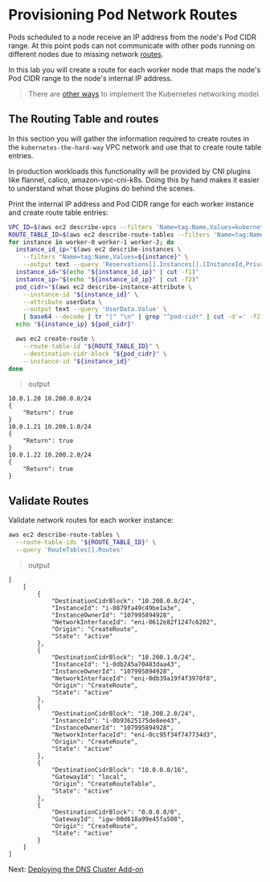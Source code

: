 # Provisioning Pod Network Routes

Pods scheduled to a node receive an IP address from the node's Pod CIDR range. At this point pods can not communicate with other pods running on different nodes due to missing network [routes](https://docs.aws.amazon.com/vpc/latest/userguide/VPC_Route_Tables.html).

In this lab you will create a route for each worker node that maps the node's Pod CIDR range to the node's internal IP address.

> There are [other ways](https://kubernetes.io/docs/concepts/cluster-administration/networking/#how-to-achieve-this) to implement the Kubernetes networking model.

## The Routing Table and routes

In this section you will gather the information required to create routes in the `kubernetes-the-hard-way` VPC network and use that to create route table entries. 

In production workloads this functionality will be provided by CNI plugins like flannel, calico, amazon-vpc-cni-k8s. Doing this by hand makes it easier to understand what those plugins do behind the scenes.

Print the internal IP address and Pod CIDR range for each worker instance and create route table entries:

```sh
VPC_ID=$(aws ec2 describe-vpcs --filters 'Name=tag:Name,Values=kubernetes-the-hard-way' --output text --query 'Vpcs[0].VpcId')
ROUTE_TABLE_ID=$(aws ec2 describe-route-tables --filters 'Name=tag:Name,Values=kubernetes' "Name=vpc-id,Values=$VPC_ID" --output text --query 'RouteTables[0].RouteTableId')
for instance in worker-0 worker-1 worker-2; do
  instance_id_ip="$(aws ec2 describe-instances \
    --filters "Name=tag:Name,Values=${instance}" \
    --output text --query 'Reservations[].Instances[].[InstanceId,PrivateIpAddress]')"
  instance_id="$(echo "${instance_id_ip}" | cut -f1)"
  instance_ip="$(echo "${instance_id_ip}" | cut -f2)"
  pod_cidr="$(aws ec2 describe-instance-attribute \
    --instance-id "${instance_id}" \
    --attribute userData \
    --output text --query 'UserData.Value' \
    | base64 --decode | tr "|" "\n" | grep "^pod-cidr" | cut -d'=' -f2)"
  echo "${instance_ip} ${pod_cidr}"

  aws ec2 create-route \
    --route-table-id "${ROUTE_TABLE_ID}" \
    --destination-cidr-block "${pod_cidr}" \
    --instance-id "${instance_id}"
done
```

> output

```
10.0.1.20 10.200.0.0/24
{
    "Return": true
}
10.0.1.21 10.200.1.0/24
{
    "Return": true
}
10.0.1.22 10.200.2.0/24
{
    "Return": true
}
```

## Validate Routes

Validate network routes for each worker instance:

```sh
aws ec2 describe-route-tables \
  --route-table-ids "${ROUTE_TABLE_ID}" \
  --query 'RouteTables[].Routes'
```

> output

```
[
    [
        {
            "DestinationCidrBlock": "10.200.0.0/24",
            "InstanceId": "i-0879fa49c49be1a3e",
            "InstanceOwnerId": "107995894928",
            "NetworkInterfaceId": "eni-0612e82f1247c6282",
            "Origin": "CreateRoute",
            "State": "active"
        },
        {
            "DestinationCidrBlock": "10.200.1.0/24",
            "InstanceId": "i-0db245a70483daa43",
            "InstanceOwnerId": "107995894928",
            "NetworkInterfaceId": "eni-0db39a19f4f3970f8",
            "Origin": "CreateRoute",
            "State": "active"
        },
        {
            "DestinationCidrBlock": "10.200.2.0/24",
            "InstanceId": "i-0b93625175de8ee43",
            "InstanceOwnerId": "107995894928",
            "NetworkInterfaceId": "eni-0cc95f34f747734d3",
            "Origin": "CreateRoute",
            "State": "active"
        },
        {
            "DestinationCidrBlock": "10.0.0.0/16",
            "GatewayId": "local",
            "Origin": "CreateRouteTable",
            "State": "active"
        },
        {
            "DestinationCidrBlock": "0.0.0.0/0",
            "GatewayId": "igw-00d618a99e45fa508",
            "Origin": "CreateRoute",
            "State": "active"
        }
    ]
]
```

Next: [Deploying the DNS Cluster Add-on](12-dns-addon.md)
